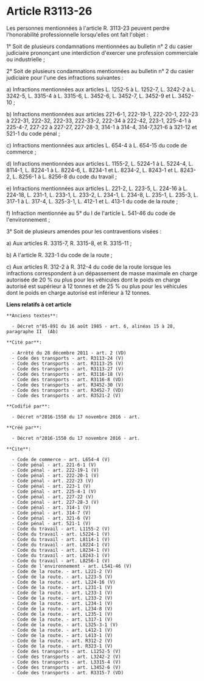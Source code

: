 # Article R3113-26

Les personnes mentionnées à l'article R. 3113-23 peuvent perdre l'honorabilité professionnelle lorsqu'elles ont fait
l'objet : 

1° Soit de plusieurs condamnations mentionnées au bulletin n° 2 du casier judiciaire prononçant une interdiction d'exercer
une profession commerciale ou industrielle ; 

2° Soit de plusieurs condamnations mentionnées au bulletin n° 2 du casier judiciaire pour l'une des infractions suivantes : 

a) Infractions mentionnées aux articles L. 1252-5 à L. 1252-7, L. 3242-2 à L. 3242-5, L. 3315-4 à L. 3315-6, L. 3452-6, L.
3452-7, L. 3452-9 et L. 3452-10 ; 

b) Infractions mentionnées aux articles 221-6-1, 222-19-1, 222-20-1, 222-23 à 222-31, 222-32, 222-33, 222-33-2, 222-34 à
222-42, 223-1, 225-4-1 à 225-4-7, 227-22 à 227-27, 227-28-3, 314-1 à 314-4, 314-7,321-6 à 321-12 et 521-1 du code pénal ; 

c) Infractions mentionnées aux articles L. 654-4 à L. 654-15 du code de commerce ; 

d) Infractions mentionnées aux articles L. 1155-2, L. 5224-1 à L. 5224-4, L. 8114-1, L. 8224-1 à L. 8224-6, L. 8234-1 et L.
8234-2, L. 8243-1 et L. 8243-2, L. 8256-1 à L. 8256-8 du code du travail ; 

e) Infractions mentionnées aux articles L. 221-2, L. 223-5, L. 224-16 à L. 224-18, L. 231-1, L. 233-1, L. 233-2, L. 234-1, L.
234-8, L. 235-1, L. 235-3, L. 317-1 à L. 317-4, L. 325-3-1, L. 412-1 et L. 413-1 du code de la route ; 

f) Infraction mentionnée au 5° du I de l'article L. 541-46 du code de l'environnement ; 

3° Soit de plusieurs amendes pour les contraventions visées : 

a) Aux articles R. 3315-7, R. 3315-8, et R. 3315-11 ; 

b) A l'article R. 323-1 du code de la route ; 

c) Aux articles R. 312-2 à R. 312-4 du code de la route lorsque les infractions correspondent à un dépassement de masse
maximale en charge autorisée de 20 % ou plus pour les véhicules dont le poids en charge autorisé est supérieur à 12 tonnes et
de 25 % ou plus pour les véhicules dont le poids en charge autorisé est inférieur à 12 tonnes.

**Liens relatifs à cet article**

	**Anciens textes**:

	  - Décret n°85-891 du 16 août 1985 - art. 6, alinéas 15 à 28, paragraphe II  (Ab)

	**Cité par**:

	  - Arrêté du 28 décembre 2011 - art. 2 (VD)
	  - Code des transports - art. R3113-24 (V)
	  - Code des transports - art. R3113-25 (V)
	  - Code des transports - art. R3113-27 (V)
	  - Code des transports - art. R3116-18 (V)
	  - Code des transports - art. R3116-8 (VD)
	  - Code des transports - art. R3452-30 (V)
	  - Code des transports - art. R3452-7 (VD)
	  - Code des transports - art. R3521-2 (V)

	**Codifié par**:

	  - Décret n°2016-1550 du 17 novembre 2016 - art.

	**Créé par**:

	  - Décret n°2016-1550 du 17 novembre 2016 - art.

	**Cite**:

	  - Code de commerce - art. L654-4 (V)
	  - Code pénal - art. 221-6-1 (V)
	  - Code pénal - art. 222-19-1 (V)
	  - Code pénal - art. 222-20-1 (V)
	  - Code pénal - art. 222-23 (V)
	  - Code pénal - art. 223-1 (V)
	  - Code pénal - art. 225-4-1 (V)
	  - Code pénal - art. 227-22 (V)
	  - Code pénal - art. 227-28-3 (V)
	  - Code pénal - art. 314-1 (V)
	  - Code pénal - art. 314-7 (V)
	  - Code pénal - art. 321-6 (V)
	  - Code pénal - art. 521-1 (V)
	  - Code du travail - art. L1155-2 (V)
	  - Code du travail - art. L5224-1 (V)
	  - Code du travail - art. L8114-1 (V)
	  - Code du travail - art. L8224-1 (V)
	  - Code du travail - art. L8234-1 (V)
	  - Code du travail - art. L8243-1 (V)
	  - Code du travail - art. L8256-1 (V)
	  - Code de l'environnement - art. L541-46 (V)
	  - Code de la route. - art. L221-2 (V)
	  - Code de la route. - art. L223-5 (V)
	  - Code de la route. - art. L224-16 (V)
	  - Code de la route. - art. L231-1 (V)
	  - Code de la route. - art. L233-1 (V)
	  - Code de la route. - art. L233-2 (V)
	  - Code de la route. - art. L234-1 (V)
	  - Code de la route. - art. L234-8 (V)
	  - Code de la route. - art. L235-1 (V)
	  - Code de la route. - art. L317-1 (V)
	  - Code de la route. - art. L325-3-1 (V)
	  - Code de la route. - art. L412-1 (V)
	  - Code de la route. - art. L413-1 (V)
	  - Code de la route. - art. R312-2 (V)
	  - Code de la route. - art. R323-1 (V)
	  - Code des transports - art. L1252-5 (V)
	  - Code des transports - art. L3242-2 (V)
	  - Code des transports - art. L3315-4 (V)
	  - Code des transports - art. L3452-6 (V)
	  - Code des transports - art. R3315-7 (VD)
